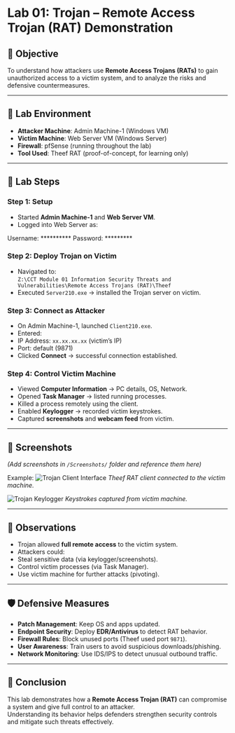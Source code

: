# Lab 01: Trojan – Remote Access Trojan (RAT) Demonstration

## 🎯 Objective
To understand how attackers use **Remote Access Trojans (RATs)** to gain unauthorized access to a victim system, and to analyze the risks and defensive countermeasures.

---

## 🧪 Lab Environment
- **Attacker Machine**: Admin Machine-1 (Windows VM)
- **Victim Machine**: Web Server VM (Windows Server)
- **Firewall**: pfSense (running throughout the lab)
- **Tool Used**: Theef RAT (proof-of-concept, for learning only)

---

## 📝 Lab Steps

### Step 1: Setup
- Started **Admin Machine-1** and **Web Server VM**.
- Logged into Web Server as:


Username: **********
Password: *********


### Step 2: Deploy Trojan on Victim
- Navigated to:  
`Z:\CCT Module 01 Information Security Threats and Vulnerabilities\Remote Access Trojans (RAT)\Theef`
- Executed `Server210.exe` → installed the Trojan server on victim.

### Step 3: Connect as Attacker
- On Admin Machine-1, launched `Client210.exe`.
- Entered:
- IP Address: `xx.xx.xx.xx` (victim’s IP)
- Port: default (9871)
- Clicked **Connect** → successful connection established.

### Step 4: Control Victim Machine
- Viewed **Computer Information** → PC details, OS, Network.
- Opened **Task Manager** → listed running processes.
- Killed a process remotely using the client.
- Enabled **Keylogger** → recorded victim keystrokes.
- Captured **screenshots** and **webcam feed** from victim.

---

## 📸 Screenshots
*(Add screenshots in `/Screenshots/` folder and reference them here)*

Example:
![Trojan Client Interface](../Screenshots/trojan_client.png) 
*Theef RAT client connected to the victim machine.*

![Trojan Keylogger](../Screenshots/trojan_keylogger.png) 
*Keystrokes captured from victim machine.*

---

## 🔎 Observations
- Trojan allowed **full remote access** to the victim system.
- Attackers could:
- Steal sensitive data (via keylogger/screenshots).
- Control victim processes (via Task Manager).
- Use victim machine for further attacks (pivoting).

---

## 🛡 Defensive Measures
- **Patch Management**: Keep OS and apps updated.  
- **Endpoint Security**: Deploy **EDR/Antivirus** to detect RAT behavior.  
- **Firewall Rules**: Block unused ports (Theef used port `9871`).  
- **User Awareness**: Train users to avoid suspicious downloads/phishing.  
- **Network Monitoring**: Use IDS/IPS to detect unusual outbound traffic.  

---

## 📌 Conclusion
This lab demonstrates how a **Remote Access Trojan (RAT)** can compromise a system and give full control to an attacker.  
Understanding its behavior helps defenders strengthen security controls and mitigate such threats effectively.
